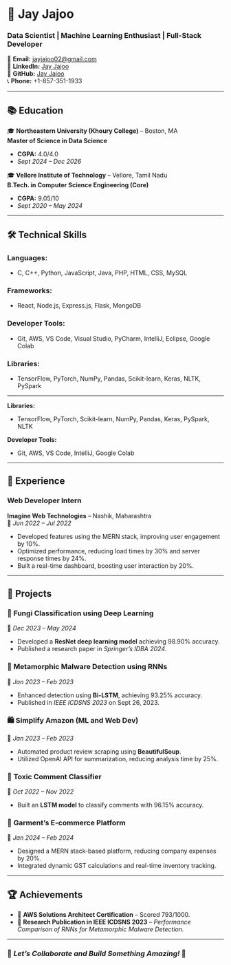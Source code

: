 # 🌟 Jay Jajoo  

### **Data Scientist | Machine Learning Enthusiast | Full-Stack Developer**  

📧 **Email:** [jayjajoo02@gmail.com](mailto:jayjajoo02@gmail.com)  
🔗 **LinkedIn:** [Jay Jajoo](https://www.linkedin.com/in/jay-jajoo-64958b15a)  
🐙 **GitHub:** [Jay Jajoo](https://github.com/JayJajoo)  
📞 **Phone:** +1-857-351-1933  

---

## 📚 **Education**  

🎓 **Northeastern University (Khoury College)** – Boston, MA  
**Master of Science in Data Science**  
- **CGPA:** 4.0/4.0  
- *Sept 2024 – Dec 2026*  

🎓 **Vellore Institute of Technology** – Vellore, Tamil Nadu  
**B.Tech. in Computer Science Engineering (Core)**  
- **CGPA:** 9.05/10  
- *Sept 2020 – May 2024*  

---

## 🛠️ Technical Skills  

### **Languages:**  
- C, C++, Python, JavaScript, Java, PHP, HTML, CSS, MySQL  

### **Frameworks:**  
- React, Node.js, Express.js, Flask, MongoDB  

### **Developer Tools:**  
- Git, AWS, VS Code, Visual Studio, PyCharm, IntelliJ, Eclipse, Google Colab  

### **Libraries:**  
- TensorFlow, PyTorch, NumPy, Pandas, Scikit-learn, Keras, NLTK, PySpark  

---

**Libraries:**  
- TensorFlow, PyTorch, Scikit-learn, NumPy, Pandas, Keras, PySpark, NLTK  

**Developer Tools:**  
- Git, AWS, VS Code, IntelliJ, Google Colab  

---

## 💼 **Experience**  

### **Web Developer Intern**  
**Imagine Web Technologies** – Nashik, Maharashtra  
📅 *Jun 2022 – Jul 2022*  
- Developed features using the MERN stack, improving user engagement by 10%.  
- Optimized performance, reducing load times by 30% and server response times by 24%.  
- Built a real-time dashboard, boosting user interaction by 20%.  

---

## 📂 **Projects**  

### 🧠 **Fungi Classification using Deep Learning**  
📅 *Dec 2023 – May 2024*  
- Developed a **ResNet deep learning model** achieving 98.90% accuracy.  
- Published a research paper in *Springer’s IDBA 2024*.  

### 🔐 **Metamorphic Malware Detection using RNNs**  
📅 *Jan 2023 – Feb 2023*  
- Enhanced detection using **Bi-LSTM**, achieving 93.25% accuracy.  
- Published in *IEEE ICDSNS 2023* on Sept 26, 2023.  

### 🛍️ **Simplify Amazon (ML and Web Dev)**  
📅 *Jan 2023 – Feb 2023*  
- Automated product review scraping using **BeautifulSoup**.  
- Utilized OpenAI API for summarization, reducing analysis time by 25%.  

### 💬 **Toxic Comment Classifier**  
📅 *Oct 2022 – Nov 2022*  
- Built an **LSTM model** to classify comments with 96.15% accuracy.  

### 🛒 **Garment’s E-commerce Platform**  
📅 *Jan 2024 – Feb 2024*  
- Designed a MERN stack-based platform, reducing company expenses by 20%.  
- Integrated dynamic GST calculations and real-time inventory tracking.  

---

## 🏆 **Achievements**  

- 🏅 **AWS Solutions Architect Certification** – Scored 793/1000.  
- 📜 **Research Publication in IEEE ICDSNS 2023** – *Performance Comparison of RNNs for Metamorphic Malware Detection.*  

---

### 🌟 *Let’s Collaborate and Build Something Amazing!* 🌟
